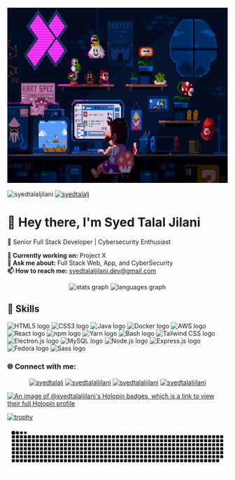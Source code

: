 <!-- Your GitHub Profile README -->

<!-- Header Section -->
<p align="center"> 
  <img src="start.gif" height="400">
</p>

<!-- Badges and Views Section -->
<p align="left"> 
  <img src="https://komarev.com/ghpvc/?username=syedtalaljilani&label=Profile%20views&color=0e75b6&style=flat" alt="syedtalaljilani" />
  <a href="https://twitter.com/syedtalalj" target="blank"><img src="https://img.shields.io/twitter/follow/syedtalalj?logo=twitter&style=for-the-badge" alt="syedtalalj" /></a>
</p>

<!-- Introduction Section -->
<div align="left">
  <h1>👋 Hey there, I'm Syed Talal Jilani</h1>
  <p>🚀 Senior Full Stack Developer | Cybersecurity Enthusiast</p>
</div>

<!-- Current Work and Contact Section -->
<p align="left"> 
  <strong>🔭 Currently working on:</strong> Project X
  <br>
  <strong>💬 Ask me about:</strong> Full Stack Web, App, and CyberSecurity
  <br>
  <strong>📫 How to reach me:</strong> <a href="mailto:syedtalaljilani.dev@gmail.com">syedtalaljilani.dev@gmail.com</a>

</p>

<!-- GitHub Stats and Languages Section -->
<div align="center">
  <img src="https://github-readme-stats.vercel.app/api?username=syedtalaljilani&hide_title=false&hide_rank=false&show_icons=true&include_all_commits=true&count_private=true&disable_animations=false&theme=dracula&locale=en&hide_border=false" height="150" alt="stats graph" />
  <img src="https://github-readme-stats.vercel.app/api/top-langs?username=syedtalaljilani&locale=en&hide_title=false&layout=compact&card_width=320&langs_count=5&theme=dracula&hide_border=false" height="150" alt="languages graph" />
</div>

<!-- Skills Section -->
<div align="left">
  <h2>🚀 Skills</h2>
<img src="https://cdn.jsdelivr.net/gh/devicons/devicon/icons/html5/html5-original.svg" height="70" alt="HTML5 logo" />
<img src="https://cdn.jsdelivr.net/gh/devicons/devicon/icons/css3/css3-original.svg" height="70" alt="CSS3 logo" />
<img src="https://cdn.jsdelivr.net/gh/devicons/devicon/icons/java/java-original.svg" height="70" alt="Java logo" />
<img src="https://cdn.jsdelivr.net/gh/devicons/devicon/icons/docker/docker-original.svg" height="70" alt="Docker logo" />
<img src="https://cdn.jsdelivr.net/gh/devicons/devicon/icons/amazonwebservices/amazonwebservices-original.svg" height="70" alt="AWS logo" />
<img src="https://cdn.jsdelivr.net/gh/devicons/devicon/icons/react/react-original.svg" height="70" alt="React logo" />
<img src="https://cdn.jsdelivr.net/gh/devicons/devicon/icons/npm/npm-original-wordmark.svg" height="70" alt="npm logo" />
<img src="https://cdn.jsdelivr.net/gh/devicons/devicon/icons/yarn/yarn-original.svg" height="70" alt="Yarn logo" />
<img src="https://cdn.jsdelivr.net/gh/devicons/devicon/icons/bash/bash-original.svg" height="70" alt="Bash logo" />
<img src="https://cdn.jsdelivr.net/gh/devicons/devicon/icons/tailwindcss/tailwindcss-plain.svg" height="70" alt="Tailwind CSS logo" />
<img src="https://cdn.jsdelivr.net/gh/devicons/devicon/icons/electron/electron-original.svg" height="70" alt="Electron.js logo" />
<img src="https://cdn.jsdelivr.net/gh/devicons/devicon/icons/mysql/mysql-original.svg" height="70" alt="MySQL logo" />
<img src="https://cdn.jsdelivr.net/gh/devicons/devicon/icons/nodejs/nodejs-original.svg" height="70" alt="Node.js logo" />
<img src="https://cdn.jsdelivr.net/gh/devicons/devicon/icons/express/express-original.svg" height="70" alt="Express.js logo" />
<img src="https://cdn.jsdelivr.net/gh/devicons/devicon/icons/fedora/fedora-original.svg" height="70" alt="Fedora logo" />
<img src="https://cdn.jsdelivr.net/gh/devicons/devicon/icons/sass/sass-original.svg" height="70" alt="Sass logo" />





<!-- Add more skills here -->

  
  
          
</div>

<!-- Social Media and Connect Section -->
<h3 align="left">🌐 Connect with me:</h3>
<p align="center">
  <a href="https://twitter.com/syedtalalj" target="blank"><img align="center" src="https://raw.githubusercontent.com/rahuldkjain/github-profile-readme-generator/master/src/images/icons/Social/twitter.svg" alt="syedtalalj" height="30" width="40" /></a>
  <a href="https://linkedin.com/in/syedtalaljilani" target="blank"><img align="center" src="https://raw.githubusercontent.com/rahuldkjain/github-profile-readme-generator/master/src/images/icons/Social/linked-in-alt.svg" alt="syedtalaljilani" height="30" width="40" /></a>
  <a href="https://fb.com/syedtalaljilani" target="blank"><img align="center" src="https://raw.githubusercontent.com/rahuldkjain/github-profile-readme-generator/master/src/images/icons/Social/facebook.svg" alt="syedtalaljilani" height="30" width="40" /></a>
  <a href="https://instagram.com/syedtalaljilani" target="blank"><img align="center" src="https://raw.githubusercontent.com/rahuldkjain/github-profile-readme-generator/master/src/images/icons/Social/instagram.svg" alt="syedtalaljilani" height="30" width="40" /></a>
</p>

<!-- Holopin and Trophy Section -->
<p>
  <a href="https://holopin.io/@syedtalaljilani"><img src="https://holopin.me/syedtalaljilani" alt="An image of @syedtalaljilani's Holopin badges, which is a link to view their full Holopin profile"></a>
</p>
<p>
  <a href="https://github.com/syedtalaljilani/github-profile-trophy"><img src="https://github-profile-trophy.vercel.app/?username=syedtalaljilani" alt="trophy"></a>
</p>

<!-- GitHub Contribution Snake Animation -->
<img src="https://raw.githubusercontent.com/Platane/snk/output/github-contribution-grid-snake.svg" alt="Snake animation" />
